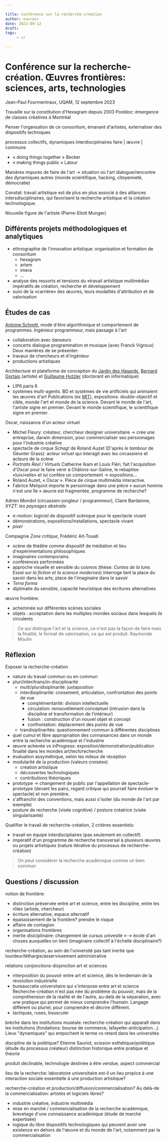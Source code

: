```yaml
---

title: Conférence sur la recherche-création
author: ouvroir
date: 2023-09-12
draft: 
tags:
     - cr

---
```

# Conférence sur la recherche-création. Œuvres frontières: sciences, arts, technologies
Jean-Paul Fourmentraux, UQAM, 12 septembre 2023

Travaille sur la constitution d'Hexagram depuis 2003
Postdoc: émergence de classes créatives à Montréal

Penser l'organsation de ce consortium, émanant d'artistes, externaliser des dispositifs techniques

processus collectifs, dynamiques interdisciplinaires
faire | œuvre | commune 
- « doing things together » Becker
- « making things public » Latour

Manières impures de faire de l'art → situation où l'art dialogue/rencontre des dynamiques autres (monde scientifique, hacking, citoyenneté, démocratie)

Constat: travail artistique est de plus en plus associé à des alliances intersdisciplinaires, qui favorisent la recherche artistique et la création technologique.

Nouvelle figure de l'artiste (Pierre-Eliott Munger)

## Différents projets méthodologiques et analytiques
- ethnographie de l'innovation artistique: organisation et formation de consortium
	- hexagram
	- artem
	- imera
	- ...	
- analyse des ressorts et tensions du «travail artistique multimédia» impératifs de création, recherche et développement
- suivi de la «carrière» des œuvres, leurs modalités d'attribution et de valorisation

## Études de cas
[Antoine Schmitt](https://en.wikipedia.org/wiki/Antoine_Schmitt), mode d'être algorithmique et comportement de programmes. Ingénieur programmeur, mais passage à l'art

- collaboration avec danseurs
- concerts dialogue programmation et musique (avec Franck Vigroux)
Deux manières de se présenter: 
- travaux de chercheurs et d'ingénieur
- productions artistiques

Architecture et plateforme de conception du [Jardin des Hasards](https://www.researchgate.net/figure/Architecture-de-la-plate-forme-de-conception-du-Jardin-des-hasards_fig1_278102030),  [Bernard Gortais](https://www.bernardgortais.com/) (artiste) et [Guillaume Hutzler](https://ibisc.univ-evry.fr/~hutzler/) (doctorant en informatique)
- LIP6 paris 6
- systèmes multi-agents. BD et systèmes de vie artificiels qui animaient les œuvres d'art
Publications (ex [MIT](https://direct.mit.edu/leon/article/33/2/101/43925/The-Garden-of-Chances-A-Visual-Ecosystem)), expositions: double-objectif et cible, monde l'art et monde de la science. Devant le monde de l'art, l'artiste signe en premier. Devant le monde scientifique, le scientifique signe en premier.

Oscar, naissance d'un acteur virtuel
- Michel Fleury: créateur, chercheur designer universitaire → crée une entreprise, darwin dimension, pour commercialiser ses personnages pour l'industrie créative
- spectacle de cirque *Schag!* de Roland Auzet (D'après *le tambour* de Gèunter Grass): acteur virtuel qui interagit avec les circassiens et acteurs de la scène
- *Portraits Réel / Virtuels* Catherine Ikam et Louis Fléri, fait l'acquisition d'Oscar pour le faire venir à Châlons-sur-Saône, le rebaptise «lui»/«elle» et lui confère un comportement → expositions...
- Roland Auzet, « Oscar ». Pièce de cirque multimédia interactive.
- Fabrice Melquiot importe le personnage dans une pièce « aucun homme n'est une île »
œuvre est fragmentée, programme de recherche? 

Adrien Mondot (circassien-jongleur / programmeur), Claire Bardainne, *XYZT: les paysages abstraits*
- e-motion: logiciel de dispositif scénique pour le spectacle vivant
- démonstrations, expositions/installations, spectacle vivant
- *pixel*

Compagnie *Zone critique*, Frédéric Ait-Touati
- scène de théâtre comme dispositif de médiation et lieu d'expérimentations philosophiques
- imaginaires contemporains
- conférences performées
- approche visuelle et sensible du cosmos (thèse: *Contes de la lune. Essai sur la fiction et la science modernes*) Interroge tant la place du savoir dans les arts, place de l'imaginaire dans le savoir
- *Terra forma*
- diplimatie du sensible, capacité heuristique des écritures alternatives


œuvre frontière: 
- acheminée sur différentes scènes sociales
- objets : acceptation dans les multiples mondes sociaux dans lesquels ils circulents

> Ce qui distingue l'art et la science, ce n'est pas la façon de faire mais la finalité, le format de valorisation, ce qui est produit.
> Raymonde Moulin


## Réflexion

Exposer la recherche-création
- nature du travail commun ou en commun
- pluri/inter/trans/in-disciplinarité
	- multi/pluridisiplinarité: juxtaposition
	- interdisiplinarité: croisement, articulation, confrontation des points de vue
		- complémentarité: division intellectuelle
		- circulation: renouvellement conceptuel (intrusion dans la discipline et transformation de l'intérieur)
		- fusion : construction d'un nouvel objet et concept
		- confrontation: déplacement des points de vue
	- trandisiplinarités: questionnement commun à différentes disciplines
- quel cumul et libre appropriation des connaisances dans un monde entre la recherche académique et l'industrie
- œuvre achevée vs inProgress: exposition/demonstration/publication finalité dans les mondes art/tech/recherche
- évaluation assymétrique, selon les mileux de réception
- modularité de la production (valeurs croisées)
	- création artistique
	- découvertes technologiques
	- contributions théoriques
- prototype → changement de public par l'appellation de spectacle-prototype (devant les pairs, regard critique qui pourrait faire évoluer le spectacle) et non première.
- s'affranchir des conventions, mais aussi s'isoler (du monde de l'art par exemple)
- posture de recherche (visée cognitive) / posture créatrice (visée singularisante)

Qualifier le travail de recherche-création, 2 critères essentiels:
- travail en équipe interdiscipliaires (pas seulement en collectif)
- impératif d'un programme de recherche transversal à plusieurs œuvres ou projets artistiques (nature itérative du processus de recherche-création)

> On peut considérer la recherche académique comme un bien commun


## Questions / discussion

notion de frontière: 
- distinction préservée entre art et science, entre les discipline, entre les rôles (artiste, chercheur)
- écriture alternative, espace alternatif
- épaississement de la frontière? prendre le risque
- affaire de contagion <!--aller voir l'Autre, avec un grand A. Quid de la mixitié, l'hybridité? -->
- organisations frontières
- inertie disiciplinaire: changement de cursus univesité ←→ école d'art
choses auxquelles on tient (imaginaire collectif à l'échelle disciplinaire?)

recherche-création, au sein de l'université
pas tant inertie que lourdeur/léthargie/asservissement administrative

relations conjonctions-disjonction art et sciences
- interposition du pouvoir entre art et science, dès le lendemain de la révolution industrielle
- bureaucratie universitaire qui s'interpose entre art et science
Recherche-création n'est pas née du problème du pouvoir, mais de la compréhension de la réalité et de l'autre, au-delà de la séparation, avec une pratique qui permet de mieux comprendre l'humain. Langage différent ou  pluriel, pour comprendre et décrire différent.
- tactiques, ruses, bousculer <!--détournement-->

brèche dans les institutions muséale: recherche-création qui apparaît dans les institutions (fondations: bourse de commerce, lafayette-anticipation...). Lieux "dynamiques" qui empochent le terme vs retard dans les universités

discipline de la poïétique? Etienne Sauriot, scission esthétique/poïétique (étude du processus créateur)
distinction historique entre pratique et théorie

produit déclinable, technologie destinée à être vendue, aspect commercial

lieu de la recherche: laboratoire universitaire est-il un lieu propice à une interaction sociale essentielle à une production artistique?

recherche-création et production/diffusion/commercialisation?
Au delà-de la commercialisation: artistes et logiciels libres? 
- industrie créative, industrie multimédia
- mise en marché / commercialisation de la recherche académique, brevetage d'une connaissance académique (étude de marché expertisée)
- logique du libre
dispositifs technologiques qui peuvent avoir une existence en dehors de l'œuvre et du monde de l'art, notamment par la commercialisation

<!--
forme de crédits qui étaient plus fructeux, plus expressifs ou intéressants ?

technologie comme "accessoire"/element dans une œuvre vs faisant partie de l'essence de l'œuvre?

Sorbonne: "dont les objectifs ne se confondent pas"
-->